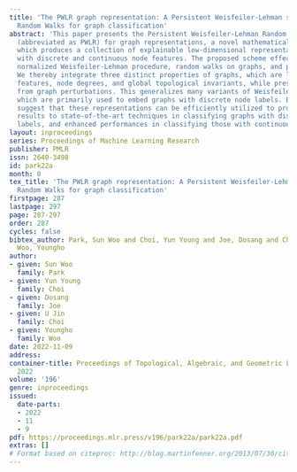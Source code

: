 ```yaml
---
title: 'The PWLR graph representation: A Persistent Weisfeiler-Lehman scheme with
  Random Walks for graph classification'
abstract: 'This paper presents the Persistent Weisfeiler-Lehman Random walk scheme
  (abbreviated as PWLR) for graph representations, a novel mathematical framework
  which produces a collection of explainable low-dimensional representations of graphs
  with discrete and continuous node features. The proposed scheme effectively incorporates
  normalized Weisfeiler-Lehman procedure, random walks on graphs, and persistent homology.
  We thereby integrate three distinct properties of graphs, which are local topological
  features, node degrees, and global topological invariants, while preserving stability
  from graph perturbations. This generalizes many variants of Weisfeiler-Lehman procedures,
  which are primarily used to embed graphs with discrete node labels. Empirical results
  suggest that these representations can be efficiently utilized to produce comparable
  results to state-of-the-art techniques in classifying graphs with discrete node
  labels, and enhanced performances in classifying those with continuous node features. '
layout: inproceedings
series: Proceedings of Machine Learning Research
publisher: PMLR
issn: 2640-3498
id: park22a
month: 0
tex_title: 'The PWLR graph representation: A Persistent Weisfeiler-Lehman scheme with
  Random Walks for graph classification'
firstpage: 287
lastpage: 297
page: 287-297
order: 287
cycles: false
bibtex_author: Park, Sun Woo and Choi, Yun Young and Joe, Dosang and Choi, U Jin and
  Woo, Youngho
author:
- given: Sun Woo
  family: Park
- given: Yun Young
  family: Choi
- given: Dosang
  family: Joe
- given: U Jin
  family: Choi
- given: Youngho
  family: Woo
date: 2022-11-09
address:
container-title: Proceedings of Topological, Algebraic, and Geometric Learning Workshops
  2022
volume: '196'
genre: inproceedings
issued:
  date-parts:
  - 2022
  - 11
  - 9
pdf: https://proceedings.mlr.press/v196/park22a/park22a.pdf
extras: []
# Format based on citeproc: http://blog.martinfenner.org/2013/07/30/citeproc-yaml-for-bibliographies/
---
```

